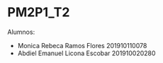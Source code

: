 # PM2P1_T2

Alumnos:
- Monica Rebeca Ramos Flores 201910110078
- Abdiel Emanuel Licona Escobar 201910020280
